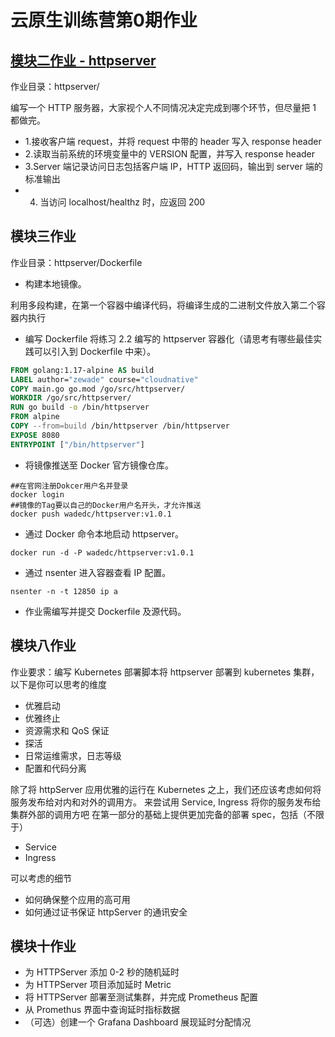 # 云原生训练营第0期作业

## [模块二作业 - httpserver](httpserver)

作业目录：httpserver/

编写一个 HTTP 服务器，大家视个人不同情况决定完成到哪个环节，但尽量把 1 都做完。

* 1.接收客户端 request，并将 request 中带的 header 写入 response header
* 2.读取当前系统的环境变量中的 VERSION 配置，并写入 response header
* 3.Server 端记录访问日志包括客户端 IP，HTTP 返回码，输出到 server 端的标准输出
* 4. 当访问 localhost/healthz 时，应返回 200

## 模块三作业

作业目录：httpserver/Dockerfile

* 构建本地镜像。

利用多段构建，在第一个容器中编译代码，将编译生成的二进制文件放入第二个容器内执行

* 编写 Dockerfile 将练习 2.2 编写的 httpserver 容器化（请思考有哪些最佳实践可以引入到 Dockerfile 中来）。
```dockerfile
FROM golang:1.17-alpine AS build
LABEL author="zewade" course="cloudnative"
COPY main.go go.mod /go/src/httpserver/
WORKDIR /go/src/httpserver/
RUN go build -o /bin/httpserver
FROM alpine
COPY --from=build /bin/httpserver /bin/httpserver
EXPOSE 8080
ENTRYPOINT ["/bin/httpserver"]
```
* 将镜像推送至 Docker 官方镜像仓库。
```shell
##在官网注册Dokcer用户名并登录
docker login
##镜像的Tag要以自己的Docker用户名开头，才允许推送
docker push wadedc/httpserver:v1.0.1
```
* 通过 Docker 命令本地启动 httpserver。
```shell
docker run -d -P wadedc/httpserver:v1.0.1
```
* 通过 nsenter 进入容器查看 IP 配置。
```shell
nsenter -n -t 12850 ip a
```
* 作业需编写并提交 Dockerfile 及源代码。

## 模块八作业

作业要求：编写 Kubernetes 部署脚本将 httpserver 部署到 kubernetes 集群，以下是你可以思考的维度

* 优雅启动
* 优雅终止
* 资源需求和 QoS 保证
* 探活
* 日常运维需求，日志等级
* 配置和代码分离

除了将 httpServer 应用优雅的运行在 Kubernetes 之上，我们还应该考虑如何将服务发布给对内和对外的调用方。
来尝试用 Service, Ingress 将你的服务发布给集群外部的调用方吧 在第一部分的基础上提供更加完备的部署 spec，包括（不限于）

* Service
* Ingress

可以考虑的细节 
* 如何确保整个应用的高可用
* 如何通过证书保证 httpServer 的通讯安全

## 模块十作业

* 为 HTTPServer 添加 0-2 秒的随机延时
* 为 HTTPServer 项目添加延时 Metric
* 将 HTTPServer 部署至测试集群，并完成 Prometheus 配置
* 从 Promethus 界面中查询延时指标数据
* （可选）创建一个 Grafana Dashboard 展现延时分配情况
